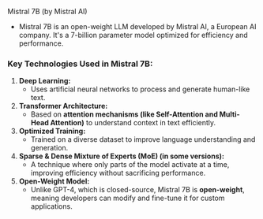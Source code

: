 Mistral 7B (by Mistral AI)
 - Mistral 7B is an open-weight LLM developed by Mistral AI, a European AI company. It's a 7-billion parameter model optimized   for efficiency and performance.

 ### **Key Technologies Used in Mistral 7B:**

1. **Deep Learning:**
    - Uses artificial neural networks to process and generate human-like text.
2. **Transformer Architecture:**
    - Based on **attention mechanisms (like Self-Attention and Multi-Head Attention)** to understand context in text efficiently.
3. **Optimized Training:**
    - Trained on a diverse dataset to improve language understanding and generation.
4. **Sparse & Dense Mixture of Experts (MoE) (in some versions):**
    - A technique where only parts of the model activate at a time, improving efficiency without sacrificing performance.
5. **Open-Weight Model:**
    - Unlike GPT-4, which is closed-source, Mistral 7B is **open-weight**, meaning developers can modify and fine-tune it for custom applications.